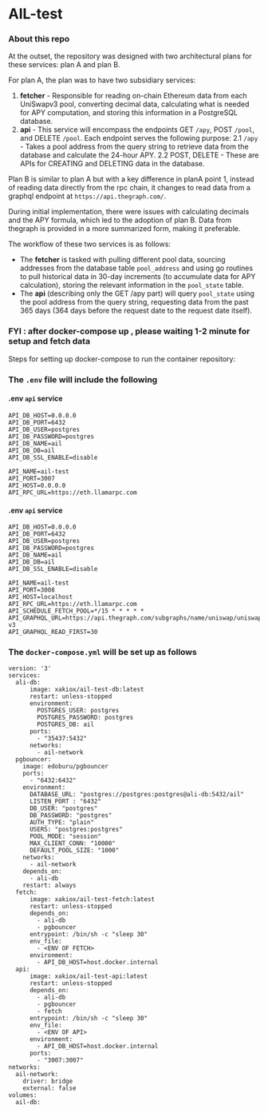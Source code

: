 # AIL-test

### About this repo

At the outset, the repository was designed with two architectural plans for these services: plan A and plan B.

For plan A, the plan was to have two subsidiary services:
1. **fetcher** - Responsible for reading on-chain Ethereum data from each UniSwapv3 pool, converting decimal data, calculating what is needed for APY computation, and storing this information in a PostgreSQL database.
2. **api** - This service will encompass the endpoints GET `/apy`, POST `/pool`, and DELETE `/pool`. Each endpoint serves the following purpose:
   2.1 `/apy` - Takes a pool address from the query string to retrieve data from the database and calculate the 24-hour APY.
   2.2 POST, DELETE - These are APIs for CREATING and DELETING data in the database.

Plan B is similar to plan A but with a key difference in planA point 1, instead of reading data directly from the rpc chain, it changes to read data from a graphql endpoint at `https://api.thegraph.com/`.

During initial implementation, there were issues with calculating decimals and the APY formula, which led to the adoption of plan B. Data from thegraph is provided in a more summarized form, making it preferable.

The workflow of these two services is as follows:
- The **fetcher** is tasked with pulling different pool data, sourcing addresses from the database table `pool_address` and using go routines to pull historical data in 30-day increments (to accumulate data for APY calculation), storing the relevant information in the `pool_state` table.
- The **api** (describing only the GET /apy part) will query `pool_state` using the pool address from the query string, requesting data from the past 365 days (364 days before the request date to the request date itself).

### FYI : after docker-compose up , please waiting 1-2 minute for setup and fetch data

Steps for setting up docker-compose to run the container repository:
### The `.env` file will include the following
#### .env `api` service
```
API_DB_HOST=0.0.0.0
API_DB_PORT=6432
API_DB_USER=postgres
API_DB_PASSWORD=postgres
API_DB_NAME=ail
API_DB_DB=ail
API_DB_SSL_ENABLE=disable

API_NAME=ail-test
API_PORT=3007
API_HOST=0.0.0.0
API_RPC_URL=https://eth.llamarpc.com
```
#### .env `api` service
```
API_DB_HOST=0.0.0.0
API_DB_PORT=6432
API_DB_USER=postgres
API_DB_PASSWORD=postgres
API_DB_NAME=ail
API_DB_DB=ail
API_DB_SSL_ENABLE=disable

API_NAME=ail-test
API_PORT=3008
API_HOST=localhost
API_RPC_URL=https://eth.llamarpc.com
API_SCHEDULE_FETCH_POOL=*/15 * * * * *
API_GRAPHQL_URL=https://api.thegraph.com/subgraphs/name/uniswap/uniswap-v3
API_GRAPHQL_READ_FIRST=30
```

### The `docker-compose.yml` will be set up as follows
```
version: '3'
services:
  ali-db:
      image: xakiox/ail-test-db:latest
      restart: unless-stopped
      environment:
        POSTGRES_USER: postgres
        POSTGRES_PASSWORD: postgres
        POSTGRES_DB: ail
      ports:
        - "35437:5432"
      networks:
        - ail-network
  pgbouncer:
    image: edoburu/pgbouncer
    ports:
      - "6432:6432"
    environment:
      DATABASE_URL: "postgres://postgres:postgres@ali-db:5432/ail"
      LISTEN_PORT : "6432"
      DB_USER: "postgres"
      DB_PASSWORD: "postgres"
      AUTH_TYPE: "plain"
      USERS: "postgres:postgres"
      POOL_MODE: "session"
      MAX_CLIENT_CONN: "10000"
      DEFAULT_POOL_SIZE: "1000"
    networks:
      - ail-network
    depends_on:
      - ali-db
    restart: always
  fetch:
      image: xakiox/ail-test-fetch:latest
      restart: unless-stopped
      depends_on:
        - ali-db
        - pgbouncer
      entrypoint: /bin/sh -c "sleep 30"
      env_file:
        - <ENV OF FETCH>
      environment:
        - API_DB_HOST=host.docker.internal
  api:
      image: xakiox/ail-test-api:latest
      restart: unless-stopped
      depends_on:
        - ali-db
        - pgbouncer
        - fetch
      entrypoint: /bin/sh -c "sleep 30"
      env_file:
        - <ENV OF API>
      environment:
        - API_DB_HOST=host.docker.internal
      ports:
        - "3007:3007"
networks:
  ail-network:
    driver: bridge
    external: false
volumes:
  ail-db:
```
